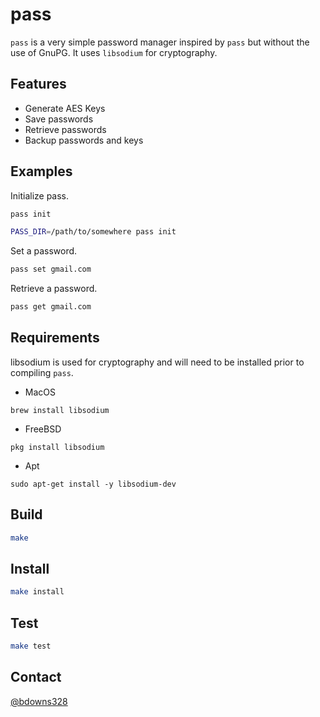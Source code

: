 # pass

`pass` is a very simple password manager inspired by `pass` but without the use of GnuPG. It uses `libsodium` for cryptography.

## Features

* Generate AES Keys
* Save passwords
* Retrieve passwords
* Backup passwords and keys

## Examples

Initialize pass.

```sh
pass init
```

```sh
PASS_DIR=/path/to/somewhere pass init
```

Set a password.

```sh
pass set gmail.com
```

Retrieve a password.
```sh
pass get gmail.com
```

## Requirements

libsodium is used for cryptography and will need to be installed prior to compiling `pass`.

* MacOS

`brew install libsodium`

* FreeBSD

`pkg install libsodium`

* Apt

`sudo apt-get install -y libsodium-dev`

## Build

```sh
make
```

## Install 

```sh
make install
```

## Test

```sh
make test
```

## Contact

[@bdowns328](http://twitter.com/bdowns328)
